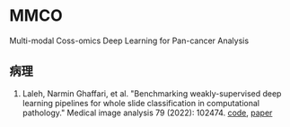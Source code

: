# MMCO

Multi-modal Coss-omics Deep Learning for Pan-cancer Analysis

## 病理

1. Laleh, Narmin Ghaffari, et al. "Benchmarking weakly-supervised deep learning pipelines for whole slide classification in computational pathology." Medical image analysis 79 (2022): 102474. [code](https://github.com/KatherLab/HIA), [paper](https://www.sciencedirect.com/science/article/pii/S1361841522001219)
